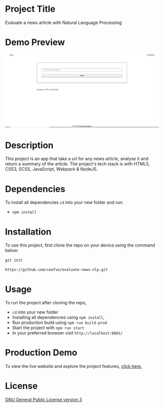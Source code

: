 # Project Title

Evaluate a news article with Natural Language Processing

# Demo Preview

![Landing Page Preview](https://github.com/ceofvo/evaluate-news-nlp/blob/master/nlp-image.PNG)

# Description

This project is an app that take a url for any news article, analyse it and return a summary of the article. The project's tech stack is with HTML5, CSS3, SCSS, JavaScript, Webpack & NodeJS.  

# Dependencies

To install all dependencies `cd` into your new folder and run:

- `npm install`

# Installation
To use this project, first clone the repo on your device using the command below:

```git init```

```https://github.com/ceofvo/evaluate-news-nlp.git``` 

# Usage

To run the project after cloning the repo, 
 - `cd` into your new folder 
 - Installing all dependencies using `npm install`, 
 - Run production build using `npm run build-prod` 
 - Start the project with `npm run start`
 - In your preferred browser visit `http://localhost:8081/`

# Production Demo

To view the live website and explore the project features, [click here.](https://a-news-article-nlp.herokuapp.com//)

# License

[GNU General Public License version 3](https://opensource.org/licenses/GPL-3.0)

